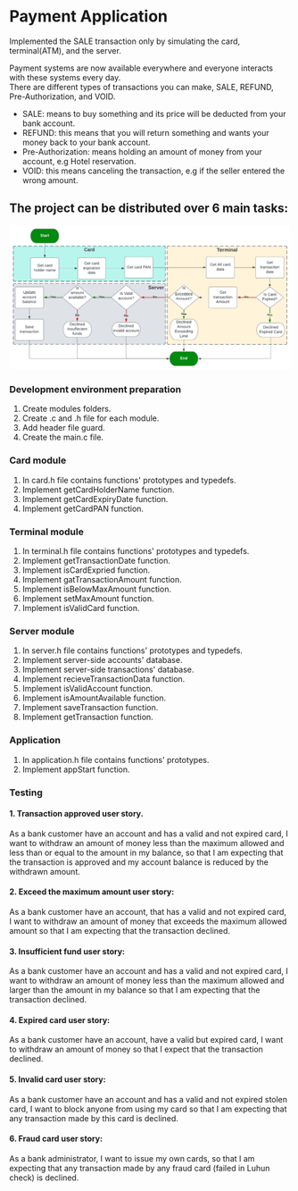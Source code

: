 # Payment Application
Implemented the SALE transaction only by simulating the card, terminal(ATM), and the server.  

Payment systems are now available everywhere and everyone interacts with these systems every day.  
There are different types of transactions you can make, SALE, REFUND, Pre-Authorization, and VOID.

* SALE: means to buy something and its price will be deducted from your bank account.
* REFUND: this means that you will return something and wants your money back to your bank account.
* Pre-Authorization: means holding an amount of money from your account, e.g Hotel reservation.
* VOID: this means canceling the transaction, e.g if the seller entered the wrong amount.  

## The project can be distributed over 6 main tasks:

<img src="https://github.com/HosamAyoub/Photos/blob/main/Payment-Application/payment-flowchart.jpeg?raw=true" title = "System flow chart"> 

### Development environment preparation
1. Create modules folders.
2. Create .c and .h file for each module.
3. Add header file guard.
4. Create the main.c file.

### Card module
1. In card.h file contains functions' prototypes and typedefs.
2. Implement getCardHolderName function.
3. Implement getCardExpiryDate function.
4. Implement getCardPAN function.

### Terminal module
1. In terminal.h file contains functions' prototypes and typedefs.
2. Implement getTransactionDate function.
3. Implement isCardExpried function.
4. Implement gatTransactionAmount function.
5. Implement isBelowMaxAmount function.
6. Implement setMaxAmount function.
7. Implement isValidCard function.

### Server module
1. In server.h file contains functions' prototypes and typedefs.
2. Implement server-side accounts' database.
3. Implement server-side transactions' database.
4. Implement recieveTransactionData function.
5. Implement isValidAccount function.
6. Implement isAmountAvailable function.
7. Implement saveTransaction function.
8. Implement getTransaction function.

### Application
1. In application.h file contains functions' prototypes.
2. Implement appStart function.

### Testing
#### 1. Transaction approved user story.
As a bank customer have an account and has a valid and not expired card, I want to withdraw an amount of money less than the maximum allowed and less than or equal to the amount in my balance, so that I am expecting that the transaction is approved and my account balance is reduced by the withdrawn amount.

#### 2. Exceed the maximum amount user story:
As a bank customer have an account, that has a valid and not expired card, I want to withdraw an amount of money that exceeds the maximum allowed amount so that I am expecting that the transaction declined.

#### 3. Insufficient fund user story:
As a bank customer have an account and has a valid and not expired card, I want to withdraw an amount of money less than the maximum allowed and larger than the amount in my balance so that I am expecting that the transaction declined.

#### 4. Expired card user story:
As a bank customer have an account, have a valid but expired card, I want to withdraw an amount of money so that I expect that the transaction declined.

#### 5. Invalid card user story:
As a bank customer have an account and has a valid and not expired stolen card, I want to block anyone from using my card so that I am expecting that any transaction made by this card is declined.

#### 6. Fraud card user story:
As a bank administrator, I want to issue my own cards, so that I am expecting that any transaction made by any fraud card (failed in Luhun check) is declined.
